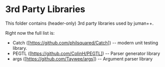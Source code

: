 # 3rd Party Libraries

This folder contains (header-only) 3rd party libraries used by juman++.

Right now the full list is:

* Catch ([https://github.com/philsquared/Catch]) -- modern unit testing library.
* PEGTL ([https://github.com/ColinH/PEGTL]) -- Parser generator library
* args ([https://github.com/Taywee/args]) -- Argument parser library
